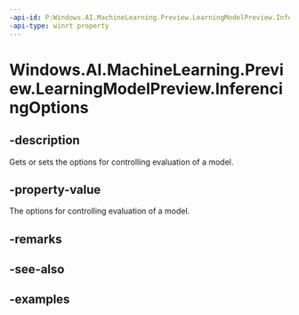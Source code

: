 ```yaml
---
-api-id: P:Windows.AI.MachineLearning.Preview.LearningModelPreview.InferencingOptions
-api-type: winrt property
---
```


<!-- Property syntax.
public IInferencingOptionsPreview InferencingOptions { get;  set; }
-->

# Windows.AI.MachineLearning.Preview.LearningModelPreview.InferencingOptions

## -description
Gets or sets the options for controlling evaluation of a model.

## -property-value
The options for controlling evaluation of a model.

## -remarks

## -see-also

## -examples

